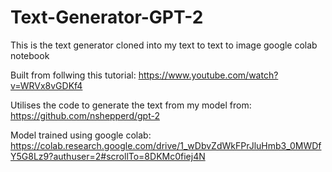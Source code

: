 # Text-Generator-GPT-2
This is the text generator cloned into my text to text to image google colab notebook

Built from follwing this tutorial:
https://www.youtube.com/watch?v=WRVx8vGDKf4

Utilises the code to generate the text from my model from:
https://github.com/nshepperd/gpt-2

Model trained using google colab:
https://colab.research.google.com/drive/1_wDbvZdWkFPrJluHmb3_0MWDfY5G8Lz9?authuser=2#scrollTo=8DKMc0fiej4N
